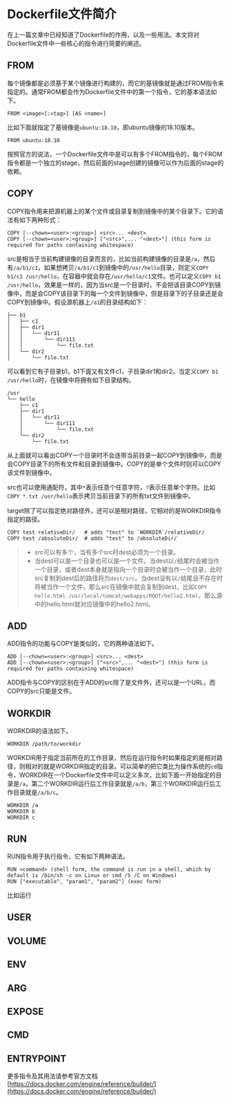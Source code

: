 # Dockerfile文件简介

在上一篇文章中已经知道了Dockerfile的作用，以及一些用法。本文将对Dockerfile文件中一些核心的指令进行简要的阐述。

## FROM

每个镜像都是必须基于某个镜像进行构建的，而它的基镜像就是通过FROM指令来指定的。通常FROM都会作为Dockerfile文件中的第一个指令，它的基本语法如下。

```text
FROM <image>[:<tag>] [AS <name>]
```

比如下面就指定了基镜像是`ubuntu:18.10`，即ubuntu镜像的18.10版本。

```text
FROM ubuntu:18.10
```

按照官方的说法，一个Dockerfile文件中是可以有多个FROM指令的，每个FROM指令都是一个独立的stage，然后前面的stage创建的镜像可以作为后面的stage的依赖。

## COPY

COPY指令用来把源机器上的某个文件或目录复制到镜像中的某个目录下。它的语法有如下两种形式：

```text
COPY [--chown=<user>:<group>] <src>... <dest>
COPY [--chown=<user>:<group>] ["<src>",... "<dest>"] (this form is required for paths containing whitespace)
```

src是相当于当前构建镜像的目录而言的，比如当前构建镜像的目录是`/a`，然后有`/a/b1/c1`，如果想拷贝`/a/b1/c1`到镜像中的`/usr/hello`目录，则定义`COPY b1/c1 /usr/hello`，在容器中就会存在`/usr/hello/c1`文件。也可以定义`COPY b1 /usr/hello`，效果是一样的，因为当src是一个目录时，不会把该目录COPY到镜像中，而是会COPY该目录下的每一个文件到镜像中，但是目录下的子目录还是会COPY到镜像中。假设源机器上`/a1`的目录结构如下：

```text
├── b1
│   ├── c1
│   ├── dir1
│   │   └── dir11
│   │       └── dir111
│   │           └── file.txt
│   └── dir2
│       └── file.txt
```

可以看到它有子目录b1，b1下面又有文件c1，子目录dir1和dir2。当定义`COPY b1 /usr/hello`时，在镜像中将拥有如下目录结构。

```text
/usr
└── hello
    ├── c1
    ├── dir1
    │   └── dir11
    │       └── dir111
    │           └── file.txt
    └── dir2
        └── file.txt
```

从上面就可以看出COPY一个目录时不会连带当前目录一起COPY到镜像中，而是会COPY目录下的所有文件和目录到镜像中。COPY的是单个文件时则可以COPY该文件到镜像中。

src也可以使用通配符，其中`*`表示任意个任意字符，`?`表示任意单个字符。比如`COPY *.txt /usr/hello`表示拷贝当前目录下的所有txt文件到镜像中。

target除了可以指定绝对路径外，还可以是相对路径，它相对的是WORKDIR指令指定的路径。

```text
COPY test relativeDir/   # adds "test" to `WORKDIR`/relativeDir/
COPY test /absoluteDir/  # adds "test" to /absoluteDir/
```

> * src可以有多个，当有多个src时dest必须为一个目录。
> * 当dest可以是一个目录也可以是一个文件。当dest以`/`结尾时会被当作一个目录，或者dest本身就是指向一个目录时会被当作一个目录，此时src复制到dest后的路径将为`dest/src`。当dest没有以`/`结尾且不存在时将被当作一个文件，那么src在镜像中就会复制到dest，比如`COPY hello.html /usr/local/tomcat/webapps/ROOT/hello2.html`，那么源中的hello.html就对应镜像中的hello2.html。

## ADD

ADD指令的功能与COPY是类似的，它的两种语法如下。

```text
ADD [--chown=<user>:<group>] <src>... <dest>
ADD [--chown=<user>:<group>] ["<src>",... "<dest>"] (this form is required for paths containing whitespace)
```

ADD指令与COPY的区别在于ADD的src除了是文件外，还可以是一个URL，而COPY的src只能是文件。

## WORKDIR

WORKDIR的语法如下。

```text
WORKDIR /path/to/workdir
```

WORKDIR用于指定当前所在的工作目录，然后在运行指令时如果指定的是相对路径，则相对的就是WORKDIR指定的目录。可以简单的把它类比为操作系统的`cd`指令，WORKDIR在一个Dockerfile文件中可以定义多次，比如下面一开始指定的目录是`/a`，第二个WORKDIR运行后工作目录就是`/a/b`，第三个WORKDIR运行后工作目录就是`/a/b/c`。

```text
WORKDIR /a
WORKDIR b
WORKDIR c
```

## RUN

RUN指令用于执行指令，它有如下两种语法。

```text
RUN <command> (shell form, the command is run in a shell, which by default is /bin/sh -c on Linux or cmd /S /C on Windows)
RUN ["executable", "param1", "param2"] (exec form)
```

比如运行

## USER


## VOLUME


## ENV
## ARG


## EXPOSE



## CMD

## ENTRYPOINT


更多指令及其用法请参考官方文档[https://docs.docker.com/engine/reference/builder/](https://docs.docker.com/engine/reference/builder/)